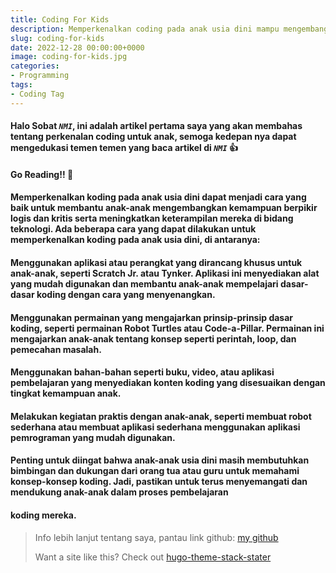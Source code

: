 ```yaml
---
title: Coding For Kids
description: Memperkenalkan coding pada anak usia dini mampu mengembangkan kemampuan berpikir logis dan kritis serta meningkatkan keterampilan mereka di bidang teknologi.
slug: coding-for-kids
date: 2022-12-28 00:00:00+0000
image: coding-for-kids.jpg
categories:
- Programming
tags:
- Coding Tag
---
```



#### Halo Sobat _`NMI`_, ini adalah artikel pertama saya yang akan membahas tentang perkenalan coding untuk anak, semoga kedepan nya dapat mengedukasi temen temen yang baca artikel di _`NMI`_ 👍

#### Go Reading!! 🚀

#### Memperkenalkan koding pada anak usia dini dapat menjadi cara yang baik untuk membantu anak-anak mengembangkan kemampuan berpikir logis dan kritis serta meningkatkan keterampilan mereka di bidang teknologi. Ada beberapa cara yang dapat dilakukan untuk memperkenalkan koding pada anak usia dini, di antaranya:

#### Menggunakan aplikasi atau perangkat yang dirancang khusus untuk anak-anak, seperti Scratch Jr. atau Tynker. Aplikasi ini menyediakan alat yang mudah digunakan dan membantu anak-anak mempelajari dasar-dasar koding dengan cara yang menyenangkan.

#### Menggunakan permainan yang mengajarkan prinsip-prinsip dasar koding, seperti permainan Robot Turtles atau Code-a-Pillar. Permainan ini mengajarkan anak-anak tentang konsep seperti perintah, loop, dan pemecahan masalah.

#### Menggunakan bahan-bahan seperti buku, video, atau aplikasi pembelajaran yang menyediakan konten koding yang disesuaikan dengan tingkat kemampuan anak.

#### Melakukan kegiatan praktis dengan anak-anak, seperti membuat robot sederhana atau membuat aplikasi sederhana menggunakan aplikasi pemrograman yang mudah digunakan.

#### Penting untuk diingat bahwa anak-anak usia dini masih membutuhkan bimbingan dan dukungan dari orang tua atau guru untuk memahami konsep-konsep koding. Jadi, pastikan untuk terus menyemangati dan mendukung anak-anak dalam proses pembelajaran
#### koding mereka.



> Info lebih lanjut tentang saya, pantau link github: [my github](https://github.com/A-fauzi)
>
> Want a site like this? Check out [hugo-theme-stack-stater](https://github.com/CaiJimmy/hugo-theme-stack-starter)